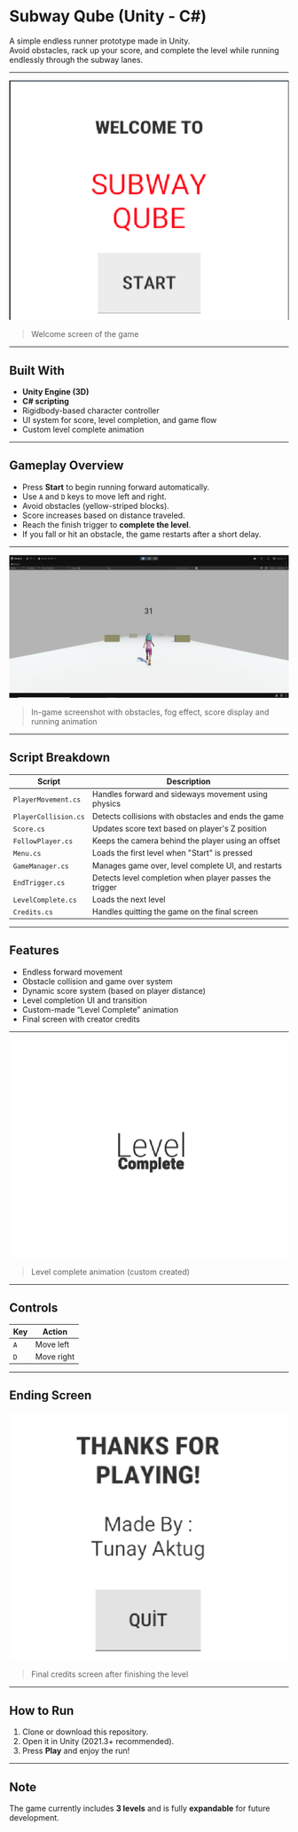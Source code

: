 # Subway Qube (Unity - C#)

A simple endless runner prototype made in Unity.  
Avoid obstacles, rack up your score, and complete the level while running endlessly through the subway lanes.

---

![Start Screen](./subway_qube1.png)
> Welcome screen of the game

---

## Built With

- **Unity Engine (3D)**
- **C# scripting**
- Rigidbody-based character controller
- UI system for score, level completion, and game flow
- Custom level complete animation

---

## Gameplay Overview

- Press **Start** to begin running forward automatically.
- Use `A` and `D` keys to move left and right.
- Avoid obstacles (yellow-striped blocks).
- Score increases based on distance traveled.
- Reach the finish trigger to **complete the level**.
- If you fall or hit an obstacle, the game restarts after a short delay.

---

![Gameplay](./subway_qube2.png)
> In-game screenshot with obstacles, fog effect, score display and running animation

---

## Script Breakdown

| Script | Description |
|--------|-------------|
| `PlayerMovement.cs` | Handles forward and sideways movement using physics |
| `PlayerCollision.cs` | Detects collisions with obstacles and ends the game |
| `Score.cs` | Updates score text based on player's Z position |
| `FollowPlayer.cs` | Keeps the camera behind the player using an offset |
| `Menu.cs` | Loads the first level when "Start" is pressed |
| `GameManager.cs` | Manages game over, level complete UI, and restarts |
| `EndTrigger.cs` | Detects level completion when player passes the trigger |
| `LevelComplete.cs` | Loads the next level |
| `Credits.cs` | Handles quitting the game on the final screen |

---

## Features

- Endless forward movement
- Obstacle collision and game over system
- Dynamic score system (based on player distance)
- Level completion UI and transition
- Custom-made “Level Complete” animation
- Final screen with creator credits

---

![Level Complete](./subway_qube3.png)
> Level complete animation (custom created)

---

## Controls

| Key | Action |
|-----|--------|
| `A` | Move left |
| `D` | Move right |

---

## Ending Screen

![Thank You Screen](./subway_qube4.png)
> Final credits screen after finishing the level

---

## How to Run

1. Clone or download this repository.
2. Open it in Unity (2021.3+ recommended).
3. Press **Play** and enjoy the run!

---

## Note

The game currently includes **3 levels** and is fully **expandable** for future development.
